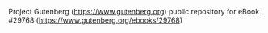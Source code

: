 Project Gutenberg (https://www.gutenberg.org) public repository for eBook #29768 (https://www.gutenberg.org/ebooks/29768)
